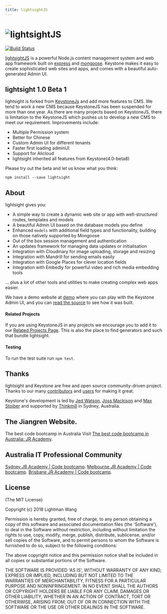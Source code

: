 ```yaml
---
title: lightsightJS
---
```


![lightsightJS](http://keystonejs.com/images/logo.svg)
===================================

[![Build Status](https://travis-ci.org/keystonejs/keystone.svg?branch=master)](https://travis-ci.org/keystonejs/keystone)

[lightsightJS](http://jiangren.com.au) is a powerful Node.js content management system and web app framework built on [express](http://expressjs.com) and [mongoose](http://mongoosejs.com). Keystone makes it easy to create sophisticated web sites and apps, and comes with a beautiful auto-generated Admin UI.

## lightsight 1.0 Beta 1 

lightsight is forked from [KeystoneJs](http://keystone.com) and add more features to CMS. We tend to work a new CMS because KeystoneJS has been suspended for more than one year. As there are many projects based on KeystoneJS, there is limitation to the KeystoneJS which pushes us to develop a new CMS to meet our requirement. Improvements include:

* Multiple Permission system 
* Better for Chinese
* Custom Admin UI for different tenants
* Faster first loading adminUI
* Support for Alicloud
* lightsight inherited all features from Keystone(4.0-beta8)

Please try out the beta and let us know what you think:

```
npm install --save lightsight
```

## About

lightsight gives you:
*	A simple way to create a dynamic web site or app with well-structured routes, templates and models
*	A beautiful Admin UI based on the database models you define
*	Enhanced `models` with additional field types and functionality, building on those natively supported by Mongoose
*	Out of the box session management and authentication
*	An updates framework for managing data updates or initialisation
*	Integration with Cloudinary for image uploading, storage and resizing
*	Integration with Mandrill for sending emails easily
*	Integration with Google Places for clever location fields
*	Integration with Embedly for powerful video and rich media embedding tools

... plus a lot of other tools and utilities to make creating complex web apps easier.

We have a demo website at [demo](http://demo.keystonejs.com/) where you can play with the Keystone Admin UI, and you can [read the source](https://github.com/keystonejs/keystone-demo) to see how it was built.

#### Related Projects
If you are using KeystoneJS in any projects we encourage you to add it to our [Related Projects Page](https://github.com/hades217/lightsight/wiki/Related-Projects). This is also the place to find generators and such that bundle lightsight.

#### Testing
To run the test suite run `npm test`.

## Thanks

lightsight and Keystone are free and open source community-driven project. Thanks to our many  [contributors](https://github.com/keystonejs/keystone/graphs/contributors) and  [users](https://github.com/keystonejs/keystone/stargazers) for making it great.

Keystone's development is led by [Jed Watson](https://github.com/JedWatson), [Joss Mackison](https://github.com/jossmac) and [Max Stoiber](https://github.com/mxstbr) and supported by [Thinkmill](http://thinkmill.com.au) in Sydney, Australia.

## The Jiangren Website.
The best code bootcamp in Australia
Visit [The best code bootcamp in Australia: JR Academy](https://jiangren.com.au).

## Australia IT Professional Community

[Sydney JR Academy | Code bootcamp](https://jiangren.com.au/city/sydney).
[Melbourne JR Academy | Code bootcamp](https://jiangren.com.au/city/melbourne).
[Brisbane JR Academy | Code bootcamp](https://jiangren.com.au/city/brisbane).

## License

(The MIT License)

Copyright (c) 2018 Lightman Wang

Permission is hereby granted, free of charge, to any person obtaining
a copy of this software and associated documentation files (the
'Software'), to deal in the Software without restriction, including
without limitation the rights to use, copy, modify, merge, publish,
distribute, sublicense, and/or sell copies of the Software, and to
permit persons to whom the Software is furnished to do so, subject to
the following conditions:

The above copyright notice and this permission notice shall be
included in all copies or substantial portions of the Software.

THE SOFTWARE IS PROVIDED 'AS IS', WITHOUT WARRANTY OF ANY KIND,
EXPRESS OR IMPLIED, INCLUDING BUT NOT LIMITED TO THE WARRANTIES OF
MERCHANTABILITY, FITNESS FOR A PARTICULAR PURPOSE AND NONINFRINGEMENT.
IN NO EVENT SHALL THE AUTHORS OR COPYRIGHT HOLDERS BE LIABLE FOR ANY
CLAIM, DAMAGES OR OTHER LIABILITY, WHETHER IN AN ACTION OF CONTRACT,
TORT OR OTHERWISE, ARISING FROM, OUT OF OR IN CONNECTION WITH THE
SOFTWARE OR THE USE OR OTHER DEALINGS IN THE SOFTWARE.
